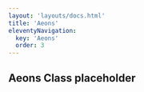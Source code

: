 ```yaml
---
layout: 'layouts/docs.html'
title: 'Aeons'
eleventyNavigation:
  key: 'Aeons'
  order: 3
---
```


## Aeons Class placeholder

